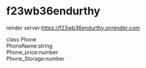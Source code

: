 # f23wb36endurthy
render server:https://f23wb36endurthy.onrender.com


class Phone<br>
PhoneName:string<br>
Phone_price:number<br>
Phone_Storage:number
